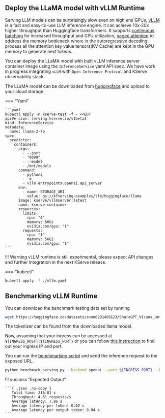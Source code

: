 ## Deploy the LLaMA model with vLLM Runtime
Serving LLM models can be surprisingly slow even on high end GPUs, [vLLM](https://github.com/vllm-project/vllm) is a fast and easy-to-use LLM inference engine. It can achieve 10x-20x higher throughput than Huggingface transformers.
It supports [continuous batching](https://www.anyscale.com/blog/continuous-batching-llm-inference) for increased throughput and GPU utilization,
[paged attention](https://vllm.ai) to address the memory bottleneck where in the autoregressive decoding process all the attention key value tensors(KV Cache) are kept in the GPU memory to generate next tokens.

You can deploy the LLaMA model with built vLLM inference server container image using the `InferenceService` yaml API spec. 
We have work in progress integrating `vLLM` with `Open Inference Protocol` and KServe observability stack.

The LLaMA model can be downloaded from [huggingface](https://huggingface.co/meta-llama/Llama-2-7b) and upload to your cloud storage.

=== "Yaml"


    ```yaml
    kubectl apply -n kserve-test -f - <<EOF
    apiVersion: serving.kserve.io/v1beta1
    kind: InferenceService
    metadata:
      name: llama-2-7b
    spec:
      predictor:
        containers:
        - args:
            - --port
            - "8080"
            - --model
            - /mnt/models
          command:
            - python3
            - -m
            - vllm.entrypoints.openai.api_server
          env:
            - name: STORAGE_URI
              value: gs://kfserving-examples/llm/huggingface/llama
          image: kserve/vllmserver:latest
          name: kserve-container
          resources:
            limits:
              cpu: "4"
              memory: 50Gi
              nvidia.com/gpu: "1"
            requests:
              cpu: "1"
              memory: 50Gi
              nvidia.com/gpu: "1"
    ```

!!! Warning
    vLLM runtime is still experimental, please expect API changes and further integration in the next KServe release.

=== "kubectl"
```bash
kubectl apply -f ./vllm.yaml
```

## Benchmarking vLLM Runtime

You can download the benchmark testing data set by running
```bash
wget https://huggingface.co/datasets/anon8231489123/ShareGPT_Vicuna_unfiltered/resolve/main/ShareGPT_V3_unfiltered_cleaned_split.json
```

The tokenizer can be found from the downloaded llama model.

Now, assuming that your ingress can be accessed at
`${INGRESS_HOST}:${INGRESS_PORT}` or you can follow [this instruction](../../../../get_started/first_isvc.md#4-determine-the-ingress-ip-and-ports)
to find out your ingress IP and port.

You can run the [benchmarking script](./benchmark.py) and send the inference request to the exposed URL.

```bash
python benchmark_serving.py --backend openai --port ${INGRESS_PORT} --host ${INGRESS_HOST} --dataset ./ShareGPT_V3_unfiltered_cleaned_split.json --tokenizer ./tokenizer --request-rate 5
```

!!! success "Expected Output"

    ```{ .json .no-copy }
       Total time: 216.81 s
       Throughput: 4.61 requests/s
       Average latency: 7.96 s
       Average latency per token: 0.02 s
       Average latency per output token: 0.04 s
    ```
